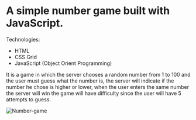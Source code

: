 # A simple number game built with JavaScript.

Technologies:

* HTML
* CSS Grid
* JavaScript (Object Orient Programming)

It is a game in which the server chooses a random number from 1 to 100 and the user must guess what the number is, the server will indicate if the number he chose is higher or lower, when the user enters the same number the server will win the game will have difficulty since the user will have 5 attempts to guess.

![Number-game](https://user-images.githubusercontent.com/55358669/73220816-4e3a5180-412d-11ea-8c12-ab322f16eee5.png)
